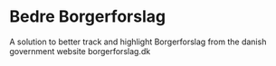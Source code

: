 # Bedre Borgerforslag
A solution to better track and highlight Borgerforslag from the danish government website borgerforslag.dk
